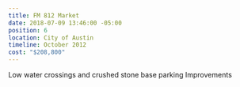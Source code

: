 ```yaml
---
title: FM 812 Market
date: 2018-07-09 13:46:00 -05:00
position: 6
location: City of Austin
timeline: October 2012
cost: "$208,800"
---
```


Low water crossings and crushed stone base parking Improvements